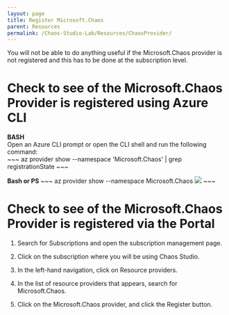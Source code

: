 ```yaml
---
layout: page
title: Register Microsoft.Chaos
parent: Resources 
permalink: /Chaos-Studio-Lab/Resources/ChaosProvider/
---
```

You will not be able to do anything useful if the Microsoft.Chaos provider is not registered and this has to be done at the subscription level.

# Check to see of the Microsoft.Chaos Provider is registered using Azure CLI
**BASH**<br>
Open an Azure CLI prompt or open the CLI shell and run the following  command:<br>
     ~~~
        az provider show --namespace 'Microsoft.Chaos' | grep registrationState
     ~~~

**Bash or PS**
      ~~~
       az provider show --namespace Microsoft.Chaos
       ![]({{site.baseurl}}/assets/images/Chaos-Registered.jpg/)
      ~~~

# Check to see of the Microsoft.Chaos Provider is registered via the Portal
1. Search for Subscriptions and open the subscription management page.

2. Click on the subscription where you will be using Chaos Studio.

3. In the left-hand navigation, click on Resource providers.

4. In the list of resource providers that appears, search for Microsoft.Chaos.

5. Click on the Microsoft.Chaos provider, and click the Register button.
[]({{site.baseurl}}/assets/images/Chaos-Register-Portal.jpg/)

